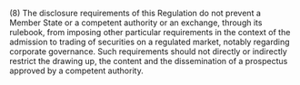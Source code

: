 (8) The disclosure requirements of this Regulation do not prevent a Member State or a competent authority or an exchange, through its rulebook, from imposing other particular requirements in the context of the admission to trading of securities on a regulated market, notably regarding corporate governance. Such requirements should not directly or indirectly restrict the drawing up, the content and the dissemination of a prospectus approved by a competent authority.